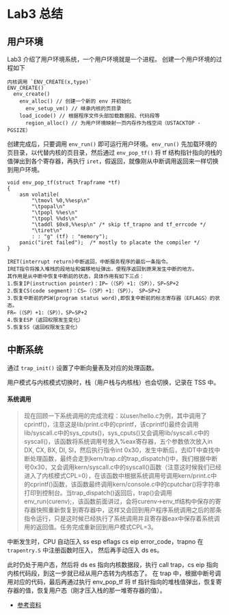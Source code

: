 # Lab3 总结
## 用户环境
Lab3 介绍了用户环境系统，一个用户环境就是一个进程。
创建一个用户环境的过程如下
```
内核调用 `ENV_CREATE(x,type)` 
ENV_CREATE()
  env_create()
    env_alloc() // 创建一个新的 env 并初始化
      env_setup_vm() // 继承内核的页目录
    load_icode() // 根据程序文件头部加载数据段、代码段等
      region_alloc() // 为用户环境映射一页内存作为栈空间（USTACKTOP - PGSIZE）
```
创建完成后，只要调用 `env_run()` 即可运行用户环境。`env_run()` 先加载环境的页目录，以代替内核的页目录，然后通过 `env_pop_tf()` 将 tf 结构指针指向的栈的值弹出到各个寄存器，再执行 `iret`，假返回，就像刚从中断调用返回来一样切换到用户环境。
```
void env_pop_tf(struct Trapframe *tf)
{
	asm volatile(
		"\tmovl %0,%%esp\n"
		"\tpopal\n"
		"\tpopl %%es\n"
		"\tpopl %%ds\n"
		"\taddl $0x8,%%esp\n" /* skip tf_trapno and tf_errcode */
		"\tiret\n"
		: : "g" (tf) : "memory");
	panic("iret failed");  /* mostly to placate the compiler */
}
```
```
IRET(interrupt return)中断返回，中断服务程序的最后一条指令。
IRET指令将推入堆栈的段地址和偏移地址弹出，使程序返回到原来发生中断的地方。
其作用是从中断中恢复中断前的状态，具体作用有如下三点：
1.恢复IP(instruction pointer)：IP←（（SP）+1:（SP）），SP←SP+2
2.恢复CS(code segment)：CS←（（SP）+1:（SP））， SP←SP+2
3.恢复中断前的PSW(program status word),即恢复中断前的标志寄存器（EFLAGS）的状态。
FR←（（SP）+1:（SP）），SP←SP+2
4.恢复ESP（返回权限发生变化）
5.恢复SS（返回权限发生变化）
```
## 中断系统
通过 `trap_init()` 设置了中断向量表及对应的处理函数。

用户模式与内核模式切换时，栈（用户栈与内核栈）也会切换，记录在 TSS 中。
#### 系统调用
>现在回顾一下系统调用的完成流程：以user/hello.c为例，其中调用了cprintf()，注意这是lib/print.c中的cprintf，该cprintf()最终会调用lib/syscall.c中的sys_cputs()，sys_cputs()又会调用lib/syscall.c中的syscall()，该函数将系统调用号放入%eax寄存器，五个参数依次放入in DX, CX, BX, DI, SI，然后执行指令int 0x30，发生中断后，去IDT中查找中断处理函数，最终会走到kern/trap.c的trap_dispatch()中，我们根据中断号0x30，又会调用kern/syscall.c中的syscall()函数（注意这时候我们已经进入了内核模式CPL=0），在该函数中根据系统调用号调用kern/print.c中的cprintf()函数，该函数最终调用kern/console.c中的cputchar()将字符串打印到控制台。当trap_dispatch()返回后，trap()会调用env_run(curenv);，该函数前面讲过，会将curenv->env_tf结构中保存的寄存器快照重新恢复到寄存器中，这样又会回到用户程序系统调用之后的那条指令运行，只是这时候已经执行了系统调用并且寄存器eax中保存着系统调用的返回值。任务完成重新回到用户模式CPL=3。

中断发生时，CPU 自动压入 ss esp eflags cs eip error_code，trapno 在 `trapentry.S` 中注册函数时压入， 然后再手动压入 ds es。

此时仍处于用户态，然后将 ds es 指向内核数据段，执行 call trap，cs eip 指向内核代码段，到这一步就已经从用户态转为内核态了。
在 trap 中，根据中断号调用对应的代码，最后再通过执行 env_pop_tf 将 tf 指针指向的堆栈值弹出，恢复寄存器的值，恢复用户态（刚才压入栈的那一堆寄存器的值）。
* [参考资料](https://www.cnblogs.com/gatsby123/p/9838304.html)